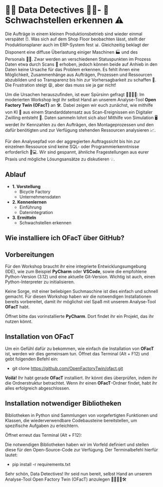 # 🕵️‍♂️ Data Detectives 🕵️‍♀️- 🐛 Schwachstellen erkennen ⚠️

Die Aufträge in einem kleinen Produktionsbetrieb sind wieder einmal verspätet ⏰. Was sich auf dem Shop Floor beobachten lässt, stellt der Produktionsplaner auch im ERP-System fest 📊. Gleichzeitig beklagt der Disponent eine diffuse Überlastung einiger Maschinen 🏭 und des Personals 👷‍♂️. Zwar werden an verschiedenen Statuspunkten im Prozess Daten etwa durch Scans 📡 erhoben, jedoch können beide auf Anhieb in den Daten keine Ursache für das Problem erkennen. Es fehlt ihnen eine Möglichkeit, Zusammenhänge aus Aufträgen, Prozessen und Ressourcen abzubilden und so Transparenz bis hin zur Vorhersagbarkeit zu schaffen 🔮. Die Frustration steigt 😫, aber das muss sie ja gar nicht!

Um die Ursachen herauszufinden, ist euer Spürsinn gefragt 🕵️‍♀️🕵️‍♂️: Im moderierten Workshop legt ihr selbst Hand an unserem Analyse-Tool **Open Factory Twin (OFacT)** an 🛠️. Dabei zeigen wir euch zunächst, wie mithilfe von KI 🤖 aus einem Standarddatensatz aus Scan-Ereignissen ein Digitaler Zwilling entsteht 👫. Daten sammeln lohnt sich also! Mithilfe von Simulation 🖥️ werdet ihr Kennzahlen zu den Aufträgen, den Montageprozessen und den dafür benötigten und zur Verfügung stehenden Ressourcen analysieren 📈.

Für den Analysepfad von der aggregierten Auftragssicht bis hin zur einzelnen Ressource sind keine SQL- oder Programmierkenntnisse erforderlich 🚫💻. Wir sind gespannt, ähnliche Fragestellungen aus eurer Praxis und mögliche Lösungsansätze zu diskutieren 💡.

## Ablauf

- **1. Vorstellung**
  - Bicycle Factory
  - Unternehmensdaten
- **2. Kennenlernen**
  - Einführung 
  - Datenintegration
- **3. Ermitteln**
  - Schwachstellen erkennen

## Wie installiere ich OFacT über GitHub?

## Vorbereitungen 

Für den Workshop braucht ihr eine integrierte Entwicklungsumgebung (IDE), wie zum Beispiel **PyCharm** oder **VSCode**, sowie die empfohlene Python-Version (3.12) und eine aktuelle Git-Version. 
Wichtig ist auch, einen Python-Interpreter zu initialisieren.

Keine Sorge, mit einer beliebigen Suchmaschine ist dies einfach und schnell gemacht. 
Für diesen Workshop haben wir die notwendigen Installationen bereits vorbereitet, damit ihr möglichst viel Spaß mit unserem Analyse-Tool **OFacT** habt.

Öffnet bitte das vorinstallierte **PyCharm**. Dort findet ihr ein Projekt, das ihr nutzen könnt.

## Installation von OFacT

Um ein Gefühl dafür zu bekommen, wie einfach die Installation von **OFacT** ist, werden wir dies gemeinsam tun. Öffnet das Terminal (Alt + F12) und gebt folgenden Befehl ein:
- git clone https://github.com/OpenFactoryTwin/ofact.git

**Voilà!** Ihr habt gerade **OFacT** installiert. Ihr könnt dies überprüfen, indem ihr die Ordnerstruktur betrachtet. Wenn ihr einen **OFacT**-Ordner findet, habt ihr alles erfolgreich abgeschlossen.

## Installation notwendiger Bibliotheken

Bibliotheken in Python sind Sammlungen von vorgefertigten Funktionen und Klassen, die wiederverwendbare Codebausteine bereitstellen, um spezifische Aufgaben zu erleichtern.

Öffnet erneut das Terminal (Alt + F12):

Die notwendigen Bibliotheken haben wir im Vorfeld definiert und stellen diese für den Open-Source-Code zur Verfügung. Der Terminalbefehl hierfür lautet:
- pip install -r requirements.txt

Sehr schön, Data Detectives! Ihr seid nun bereit, selbst Hand an unserem Analyse-Tool Open Factory Twin (OFacT) anzulegen 🕵️‍♀️🕵️‍♂️🛠️